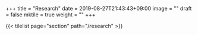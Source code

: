 +++
title =  "Research"
date = 2019-08-27T21:43:43+09:00
image = ""
draft = false
mktile = true
weight = ""
+++

{{< tilelist page="section" path="/research" >}}
